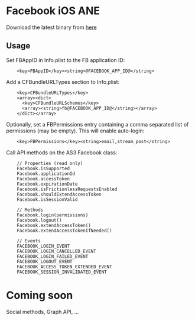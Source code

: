 Facebook iOS ANE
================
Download the latest binary from [here](ane-facebook/wiki/facebook.ane)

Usage
-------------
Set FBAppID in Info.plist to the FB application ID:

        <key>FBAppID</key><string>@FACEBOOK_APP_ID@</string>

Add a CFBundleURLTypes section to Info.plist:

        <key>CFBundleURLTypes</key>
        <array><dict>
          <key>CFBundleURLSchemes</key>
          <array><string>fb@FACEBOOK_APP_ID@</string></array>
        </dict></array>

Optionally, set a FBPermissions entry containing a comma separated
  list of permissions (may be empty). This will enable auto-login:

        <key>FBPermissions</key><string>email,stream_post</string>

Call API methods on the AS3 Facebook class:

        // Properties (read only)
        Facebook.isSupported
        Facebook.applicationId
        Facebook.accessToken
        Facebook.expirationDate
        Facebook.isFrictionlessRequestsEnabled
        Facebook.shouldExtendAccessToken
        Facebook.isSessionValid

        // Methods
        Facebook.login(permissions)
        Facebook.logout()
        Facebook.extendAccessToken()
        Facebook.extendAccessTokenIfNeeded()

        // Events
        FACEBOOK_LOGIN_EVENT
        FACEBOOK_LOGIN_CANCELLED_EVENT
        FACEBOOK_LOGIN_FAILED_EVENT
        FACEBOOK_LOGOUT_EVENT
        FACEBOOK_ACCESS_TOKEN_EXTENDED_EVENT
        FACEBOOK_SESSION_INVALIDATED_EVENT

Coming soon
===========
Social methods, Graph API, ...
